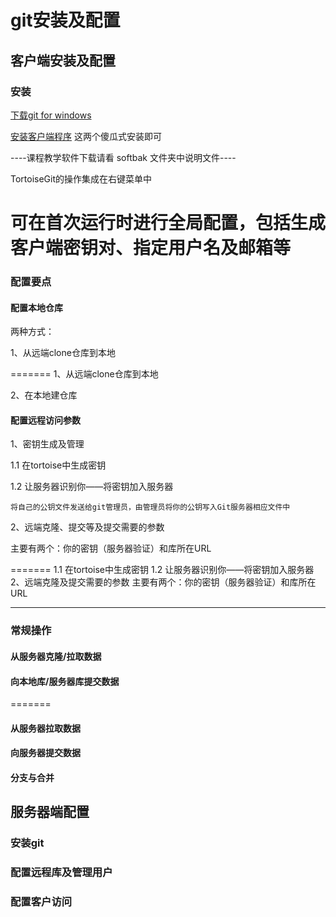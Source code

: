 # git安装及配置

## 客户端安装及配置

### 安装

[下载git for windows](https://gitforwindows.org/)

[安装客户端程序](https://tortoisegit.org/download/)
这两个傻瓜式安装即可

----课程教学软件下载请看 softbak 文件夹中说明文件----


 
TortoiseGit的操作集成在右键菜单中

可在首次运行时进行全局配置，包括生成客户端密钥对、指定用户名及邮箱等
=======
 

### 配置要点

#### 配置本地仓库

两种方式：
 

1、从远端clone仓库到本地

=======
1、从远端clone仓库到本地
 
2、在本地建仓库

#### 配置远程访问参数

1、密钥生成及管理
 

1.1 在tortoise中生成密钥

1.2 让服务器识别你——将密钥加入服务器

	将自己的公钥文件发送给git管理员，由管理员将你的公钥写入Git服务器相应文件中
	
2、远端克隆、提交等及提交需要的参数

主要有两个：你的密钥（服务器验证）和库所在URL

=======
1.1 在tortoise中生成密钥
1.2 让服务器识别你——将密钥加入服务器
2、远端克隆及提交需要的参数
主要有两个：你的密钥（服务器验证）和库所在URL
 
--------

### 常规操作

 
#### 从服务器克隆/拉取数据

#### 向本地库/服务器库提交数据
=======
#### 从服务器拉取数据

#### 向服务器提交数据
 

#### 分支与合并


## 服务器端配置

### 安装git

### 配置远程库及管理用户

### 配置客户访问
